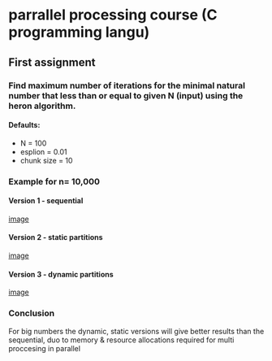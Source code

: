 # parrallel processing course (C programming langu)
## First assignment
### Find maximum number of iterations for the minimal natural number that less than or equal to given N (input) using the **heron** algorithm.

#### Defaults:
- N = 100
- esplion  = 0.01
- chunk size = 10

### Example for n= 10,000

#### Version 1 - sequential
[image](seq.png)

#### Version 2 - static partitions
[image](stat.png)

#### Version 3 - dynamic partitions
[image](dyn.png)


### Conclusion
For big numbers the dynamic, static versions will give better results than the sequential, duo to memory & resource allocations required for multi proccesing in parallel